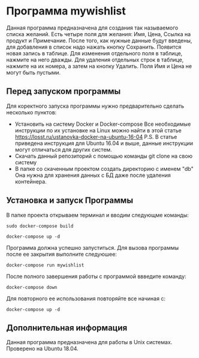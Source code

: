 # Программа mywishlist
Данная программа предназначена для создания так называемого списка желаний. Есть четыре поля для желания: Имя, Цена,
Ссылка на продукт и Примечание. После того, как нужные данные будут введены, для добавления в список надо нажать кнопку
Сохранить. Появится новая запись в таблице. Для изменения отдельного поля в таблице, нажмите на него дважды. Для удаления
отдельных строк в таблице, нажмите на их номера, а затем на кнопку Удалить. Поля Имя и Цена не могут быть пустыми.
## Перед запуском программы
Для коректного запуска программы нужно предварительно сделать несколько пунктов:
* Установить на систему Docker и Docker-compose
Все необходимые инструкции по их установке на Linux можно найти в этой статье https://losst.ru/ustanovka-docker-na-ubuntu-16-04
P.S. В статье приведена инструкция для Ubuntu 16.04 и выше, данные инструкции могут отличаться для других систем.
* Скачать данный репозиторий с помощью команды git clone на свою систему
* В папке со скаченным проектом создать директорию с именем "db"
Она нужна для хранения данных с БД даже после удаления контейнера.
## Установка и запуск Программы 
В папке проекта открываем терминал и вводим следующме команды:
```
sudo docker-compose build
```
```
docker-compose up -d
```
Программа должна успешно запуститься. Для вызова программы после ее закрытия выполните следуюшее:
```
docker-compose run mywishlist
```
После полного завершения работы с программой ввведите команду:
```
docker-compose down
```
Для повторного ее использования повторяйте все начиная с:
```
docker-compose up -d
```
## Дополнительная информация
Данная программа предназначена для работы в Unix системах. Проверено на Ubuntu 18.04. 
